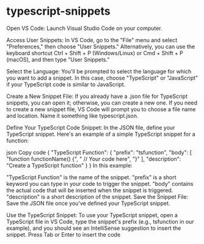# typescript-snippets

Open VS Code:
Launch Visual Studio Code on your computer.

Access User Snippets:
In VS Code, go to the "File" menu and select "Preferences," then choose "User Snippets." Alternatively, you can use the keyboard shortcut Ctrl + Shift + P (Windows/Linux) or Cmd + Shift + P (macOS), and then type "User Snippets."

Select the Language:
You'll be prompted to select the language for which you want to add a snippet. In this case, choose "TypeScript" or "JavaScript" if your TypeScript code is similar to JavaScript.

Create a New Snippet File:
If you already have a .json file for TypeScript snippets, you can open it; otherwise, you can create a new one. If you need to create a new snippet file, VS Code will prompt you to choose a file name and location. Name it something like typescript.json.

Define Your TypeScript Code Snippet:
In the JSON file, define your TypeScript snippet. Here's an example of a simple TypeScript snippet for a function:

json
Copy code
{
  "TypeScript Function": {
    "prefix": "tsfunction",
    "body": [
      "function functionName() {",
      "  // Your code here",
      "}"
    ],
    "description": "Create a TypeScript function"
  }
}
In this example:

"TypeScript Function" is the name of the snippet.
"prefix" is a short keyword you can type in your code to trigger the snippet.
"body" contains the actual code that will be inserted when the snippet is triggered.
"description" is a short description of the snippet.
Save the Snippet File:
Save the JSON file once you've defined your TypeScript snippet.

Use the TypeScript Snippet:
To use your TypeScript snippet, open a TypeScript file in VS Code, type the snippet's prefix (e.g., tsfunction in our example), and you should see an IntelliSense suggestion to insert the snippet. Press Tab or Enter to insert the code

